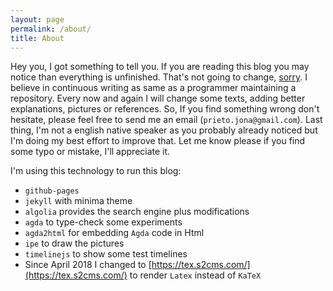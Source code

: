 ```yaml
---
layout: page
permalink: /about/
title: About
---
```


Hey you, I got something to tell you.
If you are reading this blog you may
notice than everything is unfinished.
That's not going to change, [sorry](https://open.spotify.com/track/2h6ogDxsZ6Tzy82g16nhFa?si=DXwnhcO5QKG0VpesQmgnyw).
I believe in continuous writing
as same as a programmer maintaining a repository.
Every now and again I will change some texts,
adding better explanations, pictures or
references. So, If you find something
wrong don't hesitate, please feel free
to send me an email (`prieto.jona@gmail.com`).
Last thing, I'm not a english native speaker as
you probably already noticed but I'm doing my best
effort to improve that. Let me know please if you find some
typo or mistake, I'll appreciate it.

I'm using this technology to run this blog:

- `github-pages`
- `jekyll` with minima theme
- `algolia` provides the search engine plus modifications
- `agda` to type-check some experiments
- `agda2html` for embedding `Agda` code in Html
- `ipe` to draw the pictures
- `timelinejs` to show some test timelines
- Since April 2018 I changed to [https://tex.s2cms.com/](https://tex.s2cms.com/) to render `Latex` instead of `KaTeX`
